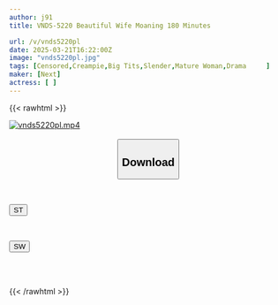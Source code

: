 ```yaml
---
author: j91
title: VNDS-5220 Beautiful Wife Moaning 180 Minutes

url: /v/vnds5220pl
date: 2025-03-21T16:22:00Z
image: "vnds5220pl.jpg"
tags: [Censored,Creampie,Big Tits,Slender,Mature Woman,Drama	 ]
maker: [Next]
actress: [ ]
---
```



{{< rawhtml >}}

<div class="video" data-videoid="AQmZD3RpZ4IXlxp">
    <a href="javascript:;">
        <img src="/v/vnds5220pl/vnds5220pl.jpg" width="WIDTH" height="HEIGHT" alt="vnds5220pl.mp4" loading="lazy">
    </a>
</div>

<script type="text/javascript" src="https://j91.asia/asset/on-demand-st.js"></script>

<br>
  <link rel="stylesheet" href="https://j91.asia/asset/bs5.css">
  
  <center>
  <button class="btn btn-primary" type="button" data-bs-toggle="collapse" data-bs-target=".multi-collapse" aria-expanded="false" aria-controls="multiCollapseExample1 multiCollapseExample2"><h2>Download</h2></button></center>
</p>
<div class="row">
  <div class="col">
    <div class="collapse multi-collapse" id="multiCollapseExample1">
      <div class="card card-body">
	      	      <br>
<div class="buttons">  
<p><a href="/v/vnds5220pl/st.html" target="_blank"><button class="btn-hover color-3"><i class="fa fa-download"></i> ST</button></a></p></div>
    </div>
  </div>
</div>
  <div class="col">
    <div class="collapse multi-collapse" id="multiCollapseExample2">
      <div class="card card-body">
	      <br>
<div class="buttons">
<p><a href="/v/vnds5220pl/sw.html" target="_blank"><button class="btn-hover color-2"><i class="fa fa-download"></i> SW</button></a></p></div>
<br><br>
      </div>
    </div>
  </div>
</div>

{{< /rawhtml >}}